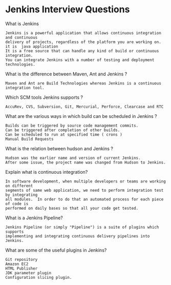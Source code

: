 # Jenkins Interview Questions


What is Jenkins
```
Jenkins is a powerful application that allows continuous integration and continuous 
delivery of projects, regardless of the platform you are working on. 
it is  java application
It is a free source that can handle any kind of build or continuous integration. 
You can integrate Jenkins with a number of testing and deployment technologies.
```

What is the difference between Maven, Ant and Jenkins ?
```
Maven and Ant are Build Technologies whereas Jenkins is a continuous integration tool.
```

Which SCM tools Jenkins supports ?
```
AccuRev, CVS, Subversion, Git, Mercurial, Perforce, Clearcase and RTC
```

What are the various ways in which build can be scheduled in Jenkins ?
```
Builds can be triggered by source code management commits.
Can be triggered after completion of other builds.
Can be scheduled to run at specified time ( crons )
Manual Build Requests
```

What is the relation between hudson and Jenkins ?
```
Hudson was the earlier name and version of current Jenkins. 
After some issue, the project name was changed from Hudson to Jenkins.
```

Explain what is continuous integration?
```
In software development, when multiple developers or teams are working on different 
segments of same web application, we need to perform integration test by integrating 
all modules.  In order to do that an automated process for each piece of code is 
performed on daily bases so that all your code get tested.
```

What is a Jenkins Pipeline?
```
Jenkins Pipeline (or simply "Pipeline") is a suite of plugins which supports 
implementing and integrating continuous delivery pipelines into Jenkins.
```

What are some of the useful plugins in Jenkins?
```
Git repository
Amazon EC2
HTML Publisher
JDK parameter plugin
Configuration slicing plugin.
```